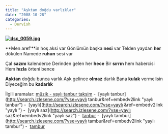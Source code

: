 ```yaml
---
title: "Aşktan doğdu varlıklar"
date: "2008-10-28"
categories: 
  - Dervish
---
```


**[![dsc_0059.jpg](/uploads/2008/10/dsc_0059.jpg)](/uploads/2008/10/dsc_0059.jpg "dsc_0059.jpg")**

**Men aref’**in hoş aksi var Gönlümün başka **nesi** var Telden yaydan **her** dökülen Namede **ruhun** sesi var  

Çal **sazını** kalenderce Derinden gelen her **hece** Bir **sırrın** hem habercisi Hem **hızla** örteni bence

**Aşktan** doğdu bunca varlık Aşk gelince **olmaz** darlık Bana **kulak** vermelisin Diyeceğim bu **kadarlık**

İlgili aramalar: [müzik - yaylı tanbur taksim](http://www.izlesene.com/video/muzik-muzik----yayli-tanbur-taksim/600092/ref=embednew "müzik - yaylı tanbur taksim") -  [yaylı tanbur](http://search.izlesene.com/?vse=yaylı tanbur&ref=embedv2link "yaylı tanbur") -  [yaylı](http://search.izlesene.com/?vse=yaylı &ref=embedv2link "yaylı ") \-  [yaylı saz](http://search.izlesene.com/?vse=yaylı saz&ref=embedv2link "yaylı saz") -  [tanbur](http://search.izlesene.com/?vse=tanbur&ref=embedv2link "tanbur") -  [yaylı tambur](http://search.izlesene.com/?vse=yaylı tambur&ref=embedv2link "yaylı tambur") -  [tambur](http://search.izlesene.com/?vse=tambur&ref=embedv2link "tambur")
